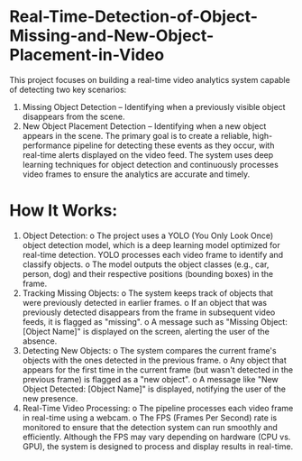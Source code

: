 # Real-Time-Detection-of-Object-Missing-and-New-Object-Placement-in-Video

This project focuses on building a real-time video analytics system capable of detecting two key scenarios:
1.	Missing Object Detection – Identifying when a previously visible object disappears from the scene.
2.	New Object Placement Detection – Identifying when a new object appears in the scene.
The primary goal is to create a reliable, high-performance pipeline for detecting these events as they occur, with real-time alerts displayed on the video feed. The system uses deep learning techniques for object detection and continuously processes video frames to ensure the analytics are accurate and timely.

# How It Works:
1.	Object Detection:
o	The project uses a YOLO (You Only Look Once) object detection model, which is a deep learning model optimized for real-time detection. YOLO processes each video frame to identify and classify objects.
o	The model outputs the object classes (e.g., car, person, dog) and their respective positions (bounding boxes) in the frame.
2.	Tracking Missing Objects:
o	The system keeps track of objects that were previously detected in earlier frames.
o	If an object that was previously detected disappears from the frame in subsequent video feeds, it is flagged as "missing".
o	A message such as "Missing Object: [Object Name]" is displayed on the screen, alerting the user of the absence.
3.	Detecting New Objects:
o	The system compares the current frame's objects with the ones detected in the previous frame.
o	Any object that appears for the first time in the current frame (but wasn't detected in the previous frame) is flagged as a "new object".
o	A message like "New Object Detected: [Object Name]" is displayed, notifying the user of the new presence.
4.	Real-Time Video Processing:
o	The pipeline processes each video frame in real-time using a webcam.
o	The FPS (Frames Per Second) rate is monitored to ensure that the detection system can run smoothly and efficiently. Although the FPS may vary depending on hardware (CPU vs. GPU), the system is designed to process and display results in real-time.
